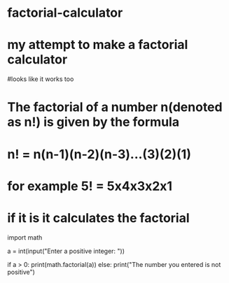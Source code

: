 # factorial-calculator
# my attempt to make a factorial calculator
#looks like it works too

# The factorial of a number n(denoted as n!) is given by the formula
# n! = n(n-1)(n-2)(n-3)...(3)(2)(1)

# for example 5! = 5x4x3x2x1

# if it is it calculates the factorial

import math

a = int(input("Enter a positive integer: "))

if a > 0:
    print(math.factorial(a))
else:
    print("The number you entered is not positive")
